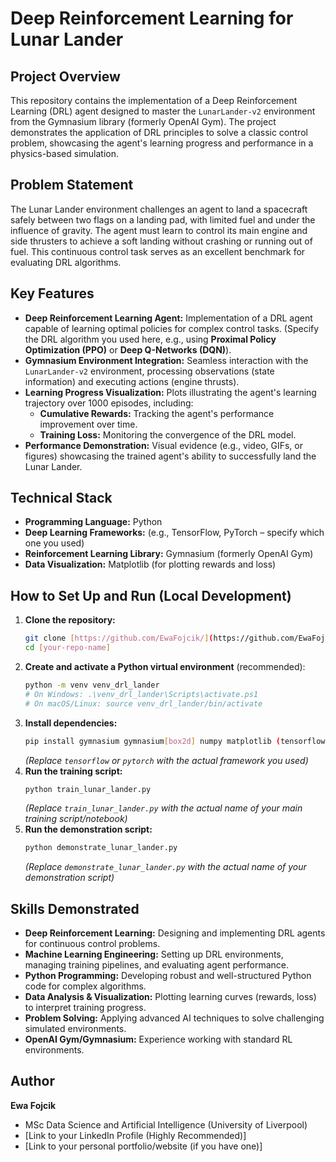 # Deep Reinforcement Learning for Lunar Lander

## Project Overview

This repository contains the implementation of a Deep Reinforcement Learning (DRL) agent designed to master the `LunarLander-v2` environment from the Gymnasium library (formerly OpenAI Gym). The project demonstrates the application of DRL principles to solve a classic control problem, showcasing the agent's learning progress and performance in a physics-based simulation.

## Problem Statement

The Lunar Lander environment challenges an agent to land a spacecraft safely between two flags on a landing pad, with limited fuel and under the influence of gravity. The agent must learn to control its main engine and side thrusters to achieve a soft landing without crashing or running out of fuel. This continuous control task serves as an excellent benchmark for evaluating DRL algorithms.

## Key Features

* **Deep Reinforcement Learning Agent:** Implementation of a DRL agent capable of learning optimal policies for complex control tasks. (Specify the DRL algorithm you used here, e.g., using **Proximal Policy Optimization (PPO)** or **Deep Q-Networks (DQN)**).
* **Gymnasium Environment Integration:** Seamless interaction with the `LunarLander-v2` environment, processing observations (state information) and executing actions (engine thrusts).
* **Learning Progress Visualization:** Plots illustrating the agent's learning trajectory over 1000 episodes, including:
    * **Cumulative Rewards:** Tracking the agent's performance improvement over time.
    * **Training Loss:** Monitoring the convergence of the DRL model.
* **Performance Demonstration:** Visual evidence (e.g., video, GIFs, or figures) showcasing the trained agent's ability to successfully land the Lunar Lander.

## Technical Stack

* **Programming Language:** Python
* **Deep Learning Frameworks:** (e.g., TensorFlow, PyTorch – specify which one you used)
* **Reinforcement Learning Library:** Gymnasium (formerly OpenAI Gym)
* **Data Visualization:** Matplotlib (for plotting rewards and loss)

## How to Set Up and Run (Local Development)

1.  **Clone the repository:**
    ```bash
    git clone [https://github.com/EwaFojcik/](https://github.com/EwaFojcik/)[your-repo-name].git
    cd [your-repo-name]
    ```
2.  **Create and activate a Python virtual environment** (recommended):
    ```bash
    python -m venv venv_drl_lander
    # On Windows: .\venv_drl_lander\Scripts\activate.ps1
    # On macOS/Linux: source venv_drl_lander/bin/activate
    ```
3.  **Install dependencies:**
    ```bash
    pip install gymnasium gymnasium[box2d] numpy matplotlib (tensorflow or pytorch)
    ```
    *(Replace `tensorflow` or `pytorch` with the actual framework you used)*
4.  **Run the training script:**
    ```bash
    python train_lunar_lander.py
    ```
    *(Replace `train_lunar_lander.py` with the actual name of your main training script/notebook)*
5.  **Run the demonstration script:**
    ```bash
    python demonstrate_lunar_lander.py
    ```
    *(Replace `demonstrate_lunar_lander.py` with the actual name of your demonstration script)*

## Skills Demonstrated

* **Deep Reinforcement Learning:** Designing and implementing DRL agents for continuous control problems.
* **Machine Learning Engineering:** Setting up DRL environments, managing training pipelines, and evaluating agent performance.
* **Python Programming:** Developing robust and well-structured Python code for complex algorithms.
* **Data Analysis & Visualization:** Plotting learning curves (rewards, loss) to interpret training progress.
* **Problem Solving:** Applying advanced AI techniques to solve challenging simulated environments.
* **OpenAI Gym/Gymnasium:** Experience working with standard RL environments.

## Author

**Ewa Fojcik**
* MSc Data Science and Artificial Intelligence (University of Liverpool)
* [Link to your LinkedIn Profile (Highly Recommended)]
* [Link to your personal portfolio/website (if you have one)]
